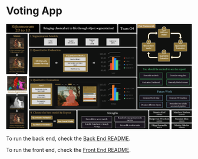 # Voting App

![Voting App - Poster](./dsp-poster.png)

To run the back end, check the [Back End README](back-end/README.md).

To run the front end, check the [Front End README](front-end/voting-app/README.md).

